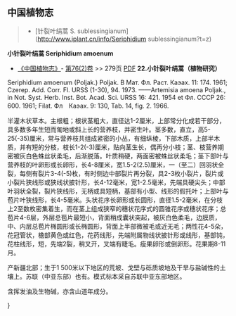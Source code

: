 
## 中国植物志

> * [针裂叶绢蒿  S.  sublessingianum](http://www.iplant.cn/info/Seriphidium sublessingianum?t=z)


**小针裂叶绢蒿 Seriphidium amoenum**

* [《中国植物志》](http://www.iplant.cn/frps)- [第76(2)卷](http://www.iplant.cn/frps/vol/76(2)) >> 279页 [PDF](http://www.iplant.cn/frps/pdf/76(2)/279.pdf)
**22.小针裂叶绢蒿（植物研究）**

Seriphidium amoenum (Poljak.) Poljak. В Мат. Фл. Раст. Каэах. 11: 174. 1961; Czerep. Add. Corr. Fl. URSS (1-30), 94. 1973. ——Artemisia amoena Poljak., in Not. Syst. Herb. Inst. Bot. Acad. Sci. URSS 16: 421. 1954 et Фл. СССР 26: 600. 1961; Filat. Фл　Каэах. 9: 130, Tab. 14, fig. 2. 1966.

半灌木状草本。主根粗；根状茎粗大，直径达1-2厘米，上部常分化成若干部分，具多数多年生短而匍地或斜上长的营养枝，并密生叶。茎多数，直立，高5-25(-35)厘米，常与营养枝共组成紧密的小丛，有细纵棱，下部木质，上部半木质，并有短的分枝，枝长1-2(-3)厘米，贴向茎生长，偶再分小枝；茎、枝营养期密被灰白色蛛丝状柔毛，后渐脱落。叶质稍硬，两面密被蛛丝状柔毛；茎下部叶与营养枝的叶卵形或长卵形，长4-8厘米，宽1.5-2(2.5)厘米，一（至二）回羽状全裂，每侧有裂片3-4(-5)枚，有时侧边中部裂片再分裂，具2-3枚小裂片，裂片或小裂片狭线形或狭线状披针形，长4-12毫米，宽1-2.5毫米，先端具硬尖头；中部叶羽状全裂，裂片狭线形，无柄或具短柄，基部有小型、线形的假托叶；上部叶与苞片叶狭线形，长4-5毫米。头状花序长卵形或长圆形，直径1.5-2毫米，在分枝上2至数枚密集着生，而在茎上组成狭窄的穗状花序式的圆锥花序或穗状花序；总苞片4-6层，外层总苞片最短小，背面稍成囊状突起，被灰白色柔毛，边膜质，中、内层总苞片椭圆形或长椭圆形，背面上半部微被毛或近无毛；两性花4-5朵，花冠管状，檐部黄色或红色，花药线形，先端附属物线状披针形或线形，基部钝，花柱线形，短，先端2裂，稍叉开，叉端有睫毛。瘦果卵形或倒卵形。花果期8-11月。

产新疆北部；生于1 500米以下地区的荒坡、戈壁与砾质坡地及干旱与盐碱性的土壤上。苏联（中亚东部）也有。模式标本采自苏联中亚东部地区。

含挥发油及生物碱，亦含山道年成分。

}